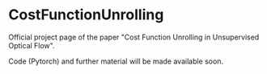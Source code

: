 # CostFunctionUnrolling

Official project page of the paper "Cost Function Unrolling in Unsupervised Optical Flow".

Code (Pytorch)  and further material will be made available soon.


